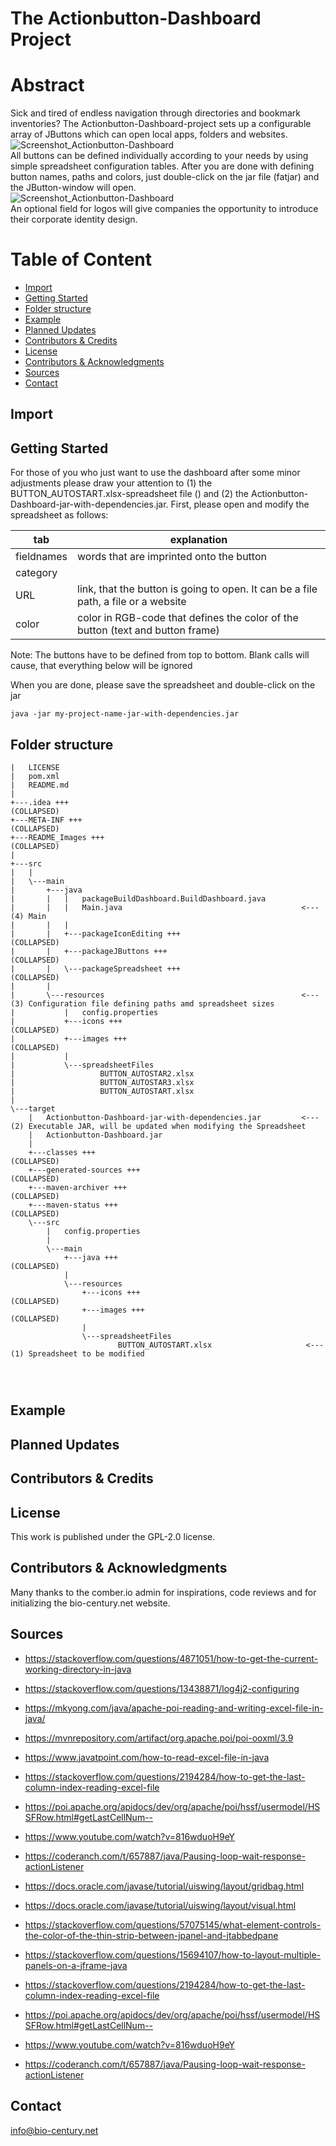 # The Actionbutton-Dashboard Project

# Abstract
Sick and tired of endless navigation through directories and bookmark inventories? The Actionbutton-Dashboard-project
sets up a configurable array of JButtons which can open local apps, folders and websites. <br>
![Screenshot_Actionbutton-Dashboard](./README_Images/Screenshot_Actionbutton-Dashboard_slim.png) <br>
All buttons can be defined individually according to your needs by using simple spreadsheet configuration tables. 
After you are done with defining button names, paths and colors, just double-click on the jar file (fatjar) and the JButton-window will open. <br>
![Screenshot_Actionbutton-Dashboard](./README_Images/Screenshot_Spreadsheet.png) <br>
An optional field for logos will give companies the opportunity to introduce their corporate identity design.

# Table of Content
- [Import](#import)
- [Getting Started](#gettingstarted)
- [Folder structure](#folderstructure)
- [Example](#example)
- [Planned Updates](#PlannedUpdates)
- [Contributors & Credits](#Contributors&Credits)
- [License](#license)
- [Contributors & Acknowledgments](#Contributors&Acknowledgments)
- [Sources](#Sources)
- [Contact](#contact)


## <a id='import'></a> Import

## <a id='gettingstarted'></a> Getting Started
For those of you who just want to use the dashboard after some minor adjustments please draw your attention to (1) 
the BUTTON_AUTOSTART.xlsx-spreadsheet file () and (2) the Actionbutton-Dashboard-jar-with-dependencies.jar. First, 
please open and modify the spreadsheet as follows:

| tab          | explanation                                                                        |
|--------------|------------------------------------------------------------------------------------|
| fieldnames   | words that are imprinted onto the button                                           |
| category     |                                                                                    |
| URL          | link, that the button is going to open. It can be a file path, a file or a website |
| color        | color in RGB-code that defines the color of the button (text and button frame)     |

Note: The buttons have to be defined from top to bottom. Blank calls will cause, that everything below will be ignored 

When you are done, please save the spreadsheet and double-click on the jar

```java -jar my-project-name-jar-with-dependencies.jar```


## <a id='folderstructure'></a> Folder structure
```
|   LICENSE
|   pom.xml
|   README.md
|
+---.idea +++                                                    (COLLAPSED)
+---META-INF +++                                                 (COLLAPSED)
+---README_Images +++                                            (COLLAPSED)
|
+---src
|   |
|   \---main
|       +---java
|       |   |   packageBuildDashboard.BuildDashboard.java
|       |   |   Main.java                                        <--- (4) Main 
|       |   |
|       |   +---packageIconEditing +++                           (COLLAPSED)
|       |   +---packageJButtons +++                              (COLLAPSED)
|       |   \---packageSpreadsheet +++                           (COLLAPSED)
|       |
|       \---resources                                            <--- (3) Configuration file defining paths amd spreadsheet sizes
|           |   config.properties
|           +---icons +++                                        (COLLAPSED)
|           +---images +++                                       (COLLAPSED)
|           |
|           \---spreadsheetFiles
|                   BUTTON_AUTOSTAR2.xlsx
|                   BUTTON_AUTOSTAR3.xlsx
|                   BUTTON_AUTOSTART.xlsx
|
\---target
    |   Actionbutton-Dashboard-jar-with-dependencies.jar         <--- (2) Executable JAR, will be updated when modifying the Spreadsheet
    |   Actionbutton-Dashboard.jar
    |
    +---classes +++                                              (COLLAPSED)
    +---generated-sources +++                                    (COLLAPSED)
    +---maven-archiver +++                                       (COLLAPSED)
    +---maven-status +++                                         (COLLAPSED)
    \---src
        |   config.properties
        |
        \---main
            +---java +++                                         (COLLAPSED)
            |
            \---resources
                +---icons +++                                    (COLLAPSED)
                +---images +++                                   (COLLAPSED)
                |
                \---spreadsheetFiles
                        BUTTON_AUTOSTART.xlsx                     <--- (1) Spreadsheet to be modified

    
    
```
[//]: # (tree /a /f)

## <a id='example'></a> Example
## <a id='PlannedUpdates'></a> Planned Updates
## <a id='contributors&credits'></a> Contributors & Credits
## <a id='license'></a> License
This work is published under the GPL-2.0 license.

## <a id='ContributorsAcknowledgments'></a> Contributors & Acknowledgments
Many thanks to the comber.io admin for inspirations, code reviews and for initializing the bio-century.net website.

## <a id='Sources'></a> Sources

- https://stackoverflow.com/questions/4871051/how-to-get-the-current-working-directory-in-java 
- https://stackoverflow.com/questions/13438871/log4j2-configuring
- https://mkyong.com/java/apache-poi-reading-and-writing-excel-file-in-java/
- https://mvnrepository.com/artifact/org.apache.poi/poi-ooxml/3.9
- https://www.javatpoint.com/how-to-read-excel-file-in-java
- https://stackoverflow.com/questions/2194284/how-to-get-the-last-column-index-reading-excel-file
- https://poi.apache.org/apidocs/dev/org/apache/poi/hssf/usermodel/HSSFRow.html#getLastCellNum--

- https://www.youtube.com/watch?v=816wduoH9eY
- https://coderanch.com/t/657887/java/Pausing-loop-wait-response-actionListener
- https://docs.oracle.com/javase/tutorial/uiswing/layout/gridbag.html
- https://docs.oracle.com/javase/tutorial/uiswing/layout/visual.html
- https://stackoverflow.com/questions/57075145/what-element-controls-the-color-of-the-thin-strip-between-jpanel-and-jtabbedpane
- https://stackoverflow.com/questions/15694107/how-to-layout-multiple-panels-on-a-jframe-java

- https://stackoverflow.com/questions/2194284/how-to-get-the-last-column-index-reading-excel-file
- https://poi.apache.org/apidocs/dev/org/apache/poi/hssf/usermodel/HSSFRow.html#getLastCellNum--
- https://www.youtube.com/watch?v=816wduoH9eY
- https://coderanch.com/t/657887/java/Pausing-loop-wait-response-actionListener

## <a id='contact'></a> Contact
info@bio-century.net

